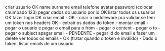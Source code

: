 criar usuario OK
    name
    surname
    email
    telefone
    avatar
    password (colocar chumbado 123)
pegar dados do usuario por id OK
listar todos os usuarios OK
fazer login OK
criar email - OK
    - criar o middleware pra validar se tem um token nos headers OK
    - extrair os dados do token 
    - montar email
        - pegar o usuario e pegar o email para o from
        - pegar o content
        - pegar o to
        - pegar o subject
apagar email - PENDENTE
    - pegar id do email e fazer um delete
ver todos os emails - OK (tratar quando o token é inválido)
    - Dado o token, listar emails de um usuário